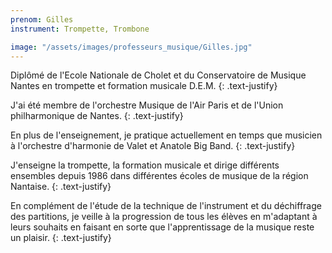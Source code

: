```yaml
---
prenom: Gilles
instrument: Trompette, Trombone

image: "/assets/images/professeurs_musique/Gilles.jpg"
---
```


Diplômé de l'Ecole Nationale de Cholet et du Conservatoire de Musique Nantes en trompette et formation musicale D.E.M.
{: .text-justify}

J'ai été membre de l'orchestre Musique de l'Air Paris et de l'Union philharmonique de Nantes.
{: .text-justify}

En plus de l'enseignement, je pratique actuellement en temps que musicien à l'orchestre d'harmonie de Valet et Anatole Big Band.
{: .text-justify}

J'enseigne la trompette, la formation musicale et dirige différents ensembles depuis 1986 dans différentes écoles de musique de la région Nantaise.
{: .text-justify}

En complément de l'étude de la technique de l'instrument et du déchiffrage des partitions, je veille à la progression de tous les élèves en m'adaptant à leurs souhaits en faisant en sorte que l'apprentissage de la musique reste un plaisir.
{: .text-justify}
